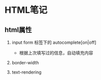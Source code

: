 # HTML笔记

## html属性

1. input form 标签下的 autocomplete[on|off]
	- 根据上次填写过的信息，自动填充内容

2. border-width
3. text-rendering